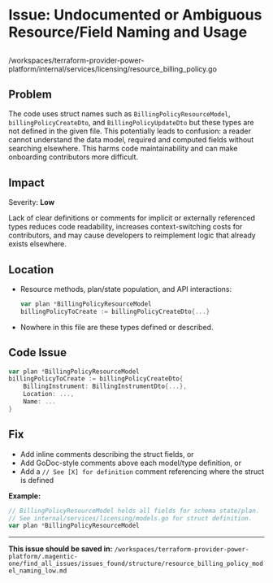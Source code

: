 # Issue: Undocumented or Ambiguous Resource/Field Naming and Usage

##

/workspaces/terraform-provider-power-platform/internal/services/licensing/resource_billing_policy.go

## Problem

The code uses struct names such as `BillingPolicyResourceModel`, `billingPolicyCreateDto`, and `BillingPolicyUpdateDto` but these types are not defined in the given file. This potentially leads to confusion: a reader cannot understand the data model, required and computed fields without searching elsewhere. This harms code maintainability and can make onboarding contributors more difficult.

## Impact

Severity: **Low**

Lack of clear definitions or comments for implicit or externally referenced types reduces code readability, increases context-switching costs for contributors, and may cause developers to reimplement logic that already exists elsewhere.

## Location

- Resource methods, plan/state population, and API interactions:
  ```go
  var plan *BillingPolicyResourceModel
  billingPolicyToCreate := billingPolicyCreateDto{...}
  ```
- Nowhere in this file are these types defined or described.

## Code Issue

```go
var plan *BillingPolicyResourceModel
billingPolicyToCreate := billingPolicyCreateDto{
    BillingInstrument: BillingInstrumentDto{...},
    Location: ...,
    Name: ...
}
```

## Fix

- Add inline comments describing the struct fields, or
- Add GoDoc-style comments above each model/type definition, or
- Add a `// See [X] for definition` comment referencing where the struct is defined

**Example:**

```go
// BillingPolicyResourceModel holds all fields for schema state/plan.
// See internal/services/licensing/models.go for struct definition.
var plan *BillingPolicyResourceModel
```

---

**This issue should be saved in:**
`/workspaces/terraform-provider-power-platform/.magentic-one/find_all_issues/issues_found/structure/resource_billing_policy_model_naming_low.md`
